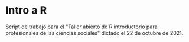 # Intro a R
Script de trabajo para el "Taller abierto de R introductorio para profesionales de las ciencias sociales" dictado el 22 de octubre de 2021.
